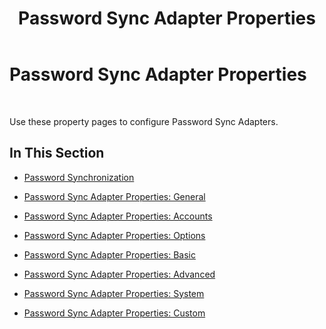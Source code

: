 ﻿---
title: Password Sync Adapter Properties
TOCTitle: Password Sync Adapter Properties
ms:assetid: 868e30de-6969-4f0e-bc1b-6becba5891b6
ms:mtpsurl: https://msdn.microsoft.com/library/Bb743521(v=BTS.80)
ms:contentKeyID: 51529435
ms.date: 08/30/2017
mtps_version: v=BTS.80
---

# Password Sync Adapter Properties

 

Use these property pages to configure Password Sync Adapters.

## In This Section

  - [Password Synchronization](password-synchronization1.md)

  - [Password Sync Adapter Properties: General](password-sync-adapter-properties-general.md)

  - [Password Sync Adapter Properties: Accounts](password-sync-adapter-properties-accounts.md)

  - [Password Sync Adapter Properties: Options](password-sync-adapter-properties-options.md)

  - [Password Sync Adapter Properties: Basic](password-sync-adapter-properties-basic.md)

  - [Password Sync Adapter Properties: Advanced](password-sync-adapter-properties-advanced.md)

  - [Password Sync Adapter Properties: System](password-sync-adapter-properties-system.md)

  - [Password Sync Adapter Properties: Custom](password-sync-adapter-properties-custom.md)

